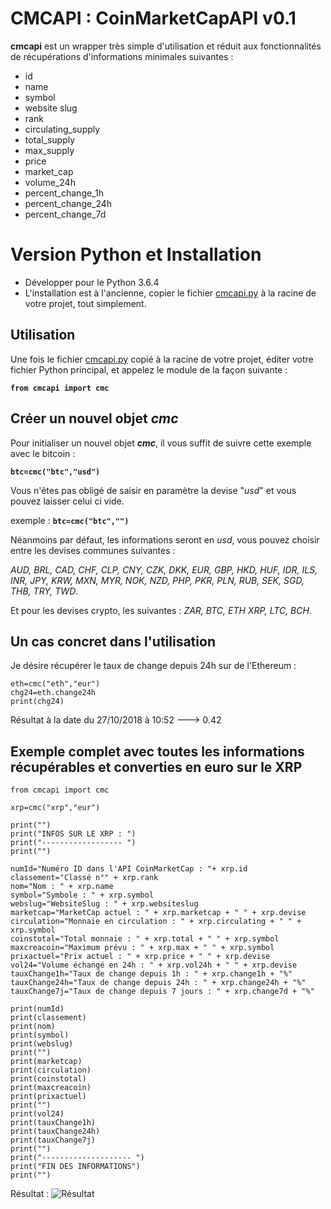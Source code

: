# CMCAPI : CoinMarketCapAPI v0.1

**cmcapi** est un wrapper très simple d'utilisation et réduit aux fonctionnalités de récupérations d'informations minimales suivantes :
 - id
 - name
 - symbol
 - website slug
 - rank
 - circulating_supply
 - total_supply
 - max_supply
 - price
 - market_cap
 - volume_24h
 - percent_change_1h
 - percent_change_24h
 - percent_change_7d

# Version Python et Installation

 - Développer pour le Python 3.6.4
 - L'installation est à l'ancienne, copier le fichier [cmcapi.py](https://github.com/damballah/cmcapi/blob/master/cmcapi.py) à la racine de votre projet, tout simplement.


## Utilisation

Une fois le fichier  [cmcapi.py](https://github.com/damballah/cmcapi/blob/master/cmcapi.py) copié à la racine de votre projet, éditer votre fichier Python principal, et appelez le module de la façon suivante : 

**`from cmcapi import cmc`**

## Créer un nouvel objet *cmc*
Pour initialiser un nouvel objet ***cmc***, il vous suffit de suivre cette exemple avec le bitcoin : 

**`btc=cmc("btc","usd")`**

Vous n'êtes pas obligé de saisir en paramètre la devise "*usd*" et vous pouvez laisser celui ci vide.

exemple : **`btc=cmc("btc","")`**

Néanmoins par défaut, les informations seront en *usd*, vous pouvez choisir entre les devises communes suivantes : 

*AUD, BRL, CAD, CHF, CLP, CNY, CZK, DKK, EUR, GBP, HKD, HUF, IDR, ILS, INR, JPY, KRW, MXN, MYR, NOK, NZD, PHP, PKR, PLN, RUB, SEK, SGD, THB, TRY, TWD*. 

Et pour les devises crypto, les suivantes : *ZAR, BTC, ETH XRP, LTC, BCH*.

## Un cas concret dans l'utilisation

Je désire récupérer le taux de change depuis 24h sur de l'Ethereum : 

    eth=cmc("eth","eur")
    chg24=eth.change24h
    print(chg24)
    
Résultat à la date du 27/10/2018 à 10:52 ---> 0.42

## Exemple complet avec toutes les informations récupérables et converties en euro sur le XRP

    from cmcapi import cmc
    
    xrp=cmc("xrp","eur")
    
    print("")
    print("INFOS SUR LE XRP : ")
    print("------------------ ")
    print("")
    
    numId="Numéro ID dans l'API CoinMarketCap : "+ xrp.id
    classement="Classé n°" + xrp.rank
    nom="Nom : " + xrp.name
    symbol="Symbole : " + xrp.symbol
    webslug="WebsiteSlug : " + xrp.websiteslug
    marketcap="MarketCap actuel : " + xrp.marketcap + " " + xrp.devise
    circulation="Monnaie en circulation : " + xrp.circulating + " " + xrp.symbol
    coinstotal="Total monnaie : " + xrp.total + " " + xrp.symbol
    maxcreacoin="Maximum prévu : " + xrp.max + " " + xrp.symbol
    prixactuel="Prix actuel : " + xrp.price + " " + xrp.devise
    vol24="Volume échangé en 24h : " + xrp.vol24h + " " + xrp.devise
    tauxChange1h="Taux de change depuis 1h : " + xrp.change1h + "%"
    tauxChange24h="Taux de change depuis 24h : " + xrp.change24h + "%"
    tauxChange7j="Taux de change depuis 7 jours : " + xrp.change7d + "%"
    
    print(numId)
    print(classement)
    print(nom)
    print(symbol)
    print(webslug)
    print("")
    print(marketcap)
    print(circulation)
    print(coinstotal)
    print(maxcreacoin)
    print(prixactuel)
    print("")
    print(vol24)
    print(tauxChange1h)
    print(tauxChange24h)
    print(tauxChange7j)
    print("")
    print("-------------------- ")
    print("FIN DES INFORMATIONS")
    print("")
Résultat : 
![Résultat](https://github.com/damballah/cmcapi/blob/master/Capture_resultat_exemple_complet_cmcapi.PNG)




